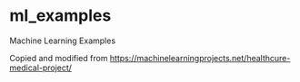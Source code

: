 # ml_examples

Machine Learning Examples

Copied and modified from
https://machinelearningprojects.net/healthcure-medical-project/